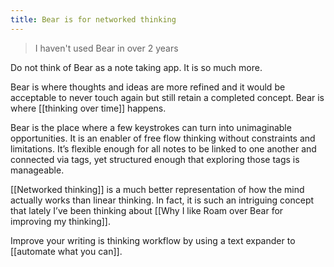 ```yaml
---
title: Bear is for networked thinking
---
```

> I haven't used Bear in over 2 years

Do not think of Bear as a note taking app. It is so much more.

Bear is where thoughts and ideas are more refined and it would be acceptable to never touch again but still retain a completed concept. Bear is where [[thinking over time]] happens.

Bear is the place where a few keystrokes can turn into unimaginable opportunities. It is an enabler of free flow thinking without constraints and limitations. It’s flexible enough for all notes to be linked to one another and connected via tags, yet structured enough that exploring those tags is manageable.

[[Networked thinking]] is a much better representation of how the mind actually works than linear thinking. In fact, it is such an intriguing concept that lately I’ve been thinking about [[Why I like Roam over Bear for improving my thinking]].

Improve your writing is thinking workflow by using a text expander to [[automate what you can]].
